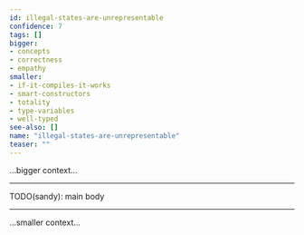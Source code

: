 ```yaml
---
id: illegal-states-are-unrepresentable
confidence: 7
tags: []
bigger:
- concepts
- correctness
- empathy
smaller:
- if-it-compiles-it-works
- smart-constructors
- totality
- type-variables
- well-typed
see-also: []
name: "illegal-states-are-unrepresentable"
teaser: ""
---
```



...bigger context...

---

TODO(sandy): main body

---

...smaller context...
